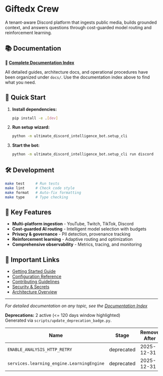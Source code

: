# Giftedx Crew

A tenant-aware Discord platform that ingests public media, builds grounded context, and answers questions through cost-guarded model routing and reinforcement learning.

## 📚 Documentation

**📖 [Complete Documentation Index](docs/ROOT_DOCS_INDEX.md)**

All detailed guides, architecture docs, and operational procedures have been organized under `docs/`. Use the documentation index above to find what you need.

## 🚀 Quick Start

1. **Install dependencies:**

   ```bash
   pip install -e .[dev]
   ```

1. **Run setup wizard:**

   ```bash
   python -m ultimate_discord_intelligence_bot.setup_cli
   ```

1. **Start the bot:**

   ```bash
   python -m ultimate_discord_intelligence_bot.setup_cli run discord
   ```

## 🛠️ Development

```bash
make test     # Run tests
make lint     # Check code style
make format   # Auto-fix formatting
make type     # Type checking
```

## 📁 Key Features

- **Multi-platform ingestion** - YouTube, Twitch, TikTok, Discord
- **Cost-guarded AI routing** - Intelligent model selection with budgets
- **Privacy & governance** - PII detection, provenance tracking
- **Reinforcement learning** - Adaptive routing and optimization
- **Comprehensive observability** - Metrics, tracing, and monitoring

## 🔗 Important Links

- [Getting Started Guide](docs/GETTING_STARTED.md)
- [Configuration Reference](docs/configuration.md)
- [Contributing Guidelines](docs/operations/CONTRIBUTING.md)
- [Security & Secrets](docs/security/SECURITY_SECRETS.md)
- [Architecture Overview](docs/architecture/architecture.md)

---

*For detailed documentation on any topic, see the [Documentation Index](docs/ROOT_DOCS_INDEX.md)*

<!-- DEPRECATIONS:START -->
**Deprecations:** 2 active (<= 120 days window highlighted)  \
        Generated via `scripts/update_deprecation_badge.py`.

| Name | Stage | Remove After | Days Left | Occurrences | Violation | Replacement |
|------|-------|--------------|-----------|-------------|-----------|-------------|
| `ENABLE_ANALYSIS_HTTP_RETRY` | deprecated | 2025-12-31 | 113 | 7 | ✅ | ENABLE_HTTP_RETRY |
| `services.learning_engine.LearningEngine` | deprecated | 2025-12-31 | 113 | 22 | ✅ | core.learning_engine.LearningEngine |
<!-- DEPRECATIONS:END -->
